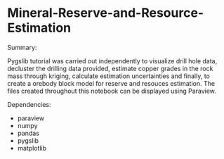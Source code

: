 # Mineral-Reserve-and-Resource-Estimation

Summary:

Pygslib tutorial was carried out independently to visualize drill hole data, decluster the drilling data provided, estimate copper grades in the rock mass through kriging, calculate estimation uncertainties and finally, to create a orebody block model for reserve and resouces estimation. The files created throughout this notebook can be displayed using Paraview.

Dependencies:

- paraview 
- numpy 
- pandas
- pygslib 
- matplotlib 
